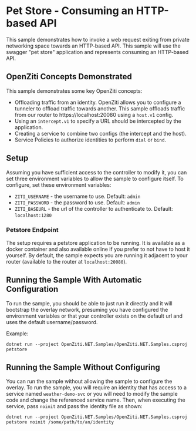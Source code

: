 ﻿# Pet Store - Consuming an HTTP-based API

This sample demonstrates how to invoke a web request exiting from private networking space towards an HTTP-based
API. This sample will use the swagger "pet store" application and represents consuming an HTTP-based API.

## OpenZiti Concepts Demonstrated

This sample demonstrates some key OpenZiti concepts:

* Offloading traffic from an identity. OpenZiti allows you to configure a tunneler to offload traffic towards another.
  This sample offloads traffic from our router to https://localhost:20080 using a `host.v1` config.
* Using an `intercept.v1` to specify a URL should be intercepted by the application.
* Creating a service to combine two configs (the intercept and the host).
* Service Policies to authorize identities to perform `dial` or `bind`.

## Setup

Assuming you have sufficient access to the controller to modify it, you can set three environment variables to
allow the sample to configure itself. To configure, set these environment variables:
* `ZITI_USERNAME` - the username to use. Default: `admin`
* `ZITI_PASSWORD` - the password to use. Default: `admin`
* `ZITI_BASEURL` - the url of the controller to authenticate to.  Default: `localhost:1280`

### Petstore Endpoint

The setup requires a petstore application to be running. It is available as a docker container and also available
online if you prefer to not have to host it yourself. By default, the sample expects you are running it adjacent to
your router (available to the router at `localhost:20080`).

## Running the Sample With Automatic Configuration

To run the sample, you should be able to just run it directly and it will bootstrap the overlay network, presuming you
have configured the environment variables or that your controller exists on the default url and uses the default
username/password.

Example:
```
dotnet run --project OpenZiti.NET.Samples/OpenZiti.NET.Samples.csproj petstore
```

## Running the Sample Without Configuring

You can run the sample without allowing the sample to configure the overlay. To run the sample, you will require an
identity that has access to a service named `weather-demo-svc` or you will need to modify the sample code and change
the referenced service name. Then, when executing the service, pass `noinit` and pass the identity file as shown:
```
dotnet run --project OpenZiti.NET.Samples/OpenZiti.NET.Samples.csproj petstore noinit /some/path/to/an/identity
```
